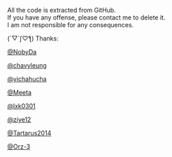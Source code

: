 All the code is extracted from GitHub.   
If you have any offense, please contact me to delete it.   
I am not responsible for any consequences.  

(´▽`ʃ♡ƪ) Thanks:  

[@NobyDa](https://github.com/NobyDa)

[@chavyleung](https://github.com/chavyleung)

[@yichahucha](https://github.com/yichahucha)

[@Meeta](https://github.com/MeetaGit)

[@lxk0301](https://github.com/lxk0301)

[@ziye12](https://github.com/ziye12/JavaScript)

[@Tartarus2014](https://github.com/Tartarus2014)

[@Orz-3](https://github.com/Orz-3)
